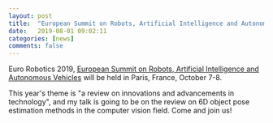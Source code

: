 ```yaml
---
layout: post
title:  "European Summit on Robots, Artificial Intelligence and Autonomous Vehicles will be held in Paris, France!"
date:   2019-08-01 09:02:11
categories: [news]
comments: false
---
```


Euro Robotics 2019, <a href="https://smartrobotics.conferenceseries.com/">European Summit on Robots, Artificial Intelligence and Autonomous Vehicles</a> will be held in Paris, France, October 7-8.

This year's theme is "a review on innovations and advancements in technology", and my talk is going to be on the review on 6D object pose estimation methods in the computer vision field. Come and join us!



